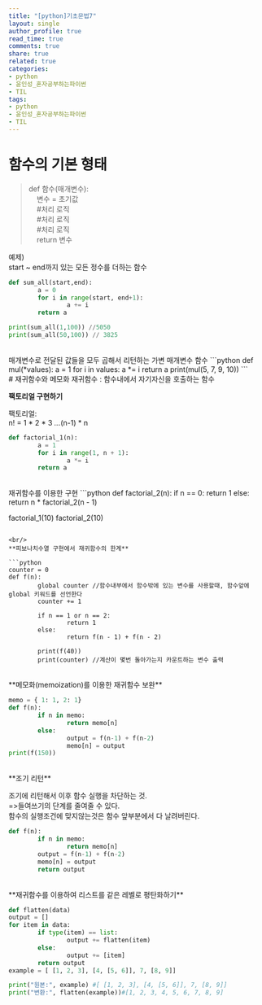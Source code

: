 ```yaml
---
title: "[python]기초문법7"
layout: single
author_profile: true
read_time: true
comments: true
share: true
related: true
categories:
- python
- 윤인성_혼자공부하는파이썬
- TIL
tags:
- python
- 윤인성_혼자공부하는파이썬
- TIL
---
```


# 함수의 기본 형태

>def 함수(매개변수):   
>&nbsp;&nbsp;&nbsp;  변수 = 초기값   
>&nbsp;&nbsp;&nbsp;  #처리 로직   
>&nbsp;&nbsp;&nbsp;  #처리 로직   
>&nbsp;&nbsp;&nbsp; #처리 로직   
>&nbsp;&nbsp;&nbsp;  return 변수   
   
예제)   
start ~ end까지 있는 모든 정수를 더하는 함수   
```python
def sum_all(start,end):
        a = 0
        for i in range(start, end+1):
                a += i
        return a

print(sum_all(1,100)) //5050
print(sum_all(50,100)) // 3825
```

<br/>
매개변수로 전달된 값들을 모두 곱해서 리턴하는 가변 매개변수 함수
```python
def mul(*values):
        a = 1
        for i in values:
                a *= i
        return a
print(mul(5, 7, 9, 10))
```

<br/>
# 재귀함수와 메모화
재귀함수 : 함수내에서 자기자신을 호출하는 함수   

**팩토리얼 구현하기**   

팩토리얼:   
n! = 1 * 2 * 3 *...*(n-1) * n

```python
def factorial_1(n):
        a = 1
        for i in range(1, n + 1):
                a *= i
        return a
```

<br/>
재귀함수를 이용한 구현
```python
def factorial_2(n):
        if n == 0:
                return 1
        else:
                return n * factorial_2(n - 1)

factorial_1(10)
factorial_2(10)
```

<br/>
**피보나치수열 구현에서 재귀함수의 한계**

```python
counter = 0
def f(n):
        global counter //함수내부에서 함수밖에 있는 변수를 사용할때, 함수앞에 global 키워드를 선언한다
        counter += 1

        if n == 1 or n == 2:
                return 1
        else:
                return f(n - 1) + f(n - 2)
        
        print(f(40))
        print(counter) //계산이 몇번 돌아가는지 카운트하는 변수 출력
```

<br/>
**메모화(memoization)를 이용한 재귀함수 보완**   

```python
memo = { 1: 1, 2: 1}
def f(n):
        if n in memo:
                return memo[n]
        else:
                output = f(n-1) + f(n-2)
                memo[n] = output
print(f(150))
```

<br/>
**조기 리턴**   

조기에 리턴해서 이후 함수 실행을 차단하는 것.   
=>들여쓰기의 단계를 줄여줄 수 있다.   
함수의 실행조건에 맞지않는것은 함수 앞부분에서 다 날려버린다.

```python
def f(n):
        if n in memo:
                return memo[n]
        output = f(n-1) + f(n-2)
        memo[n] = output
        return output
```

<br/>
**재귀함수를 이용하여 리스트를 같은 레벨로 평탄화하기**   

```python
def flatten(data)
output = []
for item in data:
        if type(item) == list:
                output += flatten(item)
        else:
                output += [item]
        return output
example = [ [1, 2, 3], [4, [5, 6]], 7, [8, 9]]

print("원본:", example) #[ [1, 2, 3], [4, [5, 6]], 7, [8, 9]]
print("변환:", flatten(example))#[1, 2, 3, 4, 5, 6, 7, 8, 9]
```